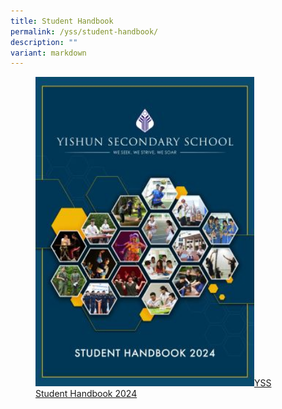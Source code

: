 ```yaml
---
title: Student Handbook
permalink: /yss/student-handbook/
description: ""
variant: markdown
---
```

<figure><a href="/files/YSS/Student_Handbook_for_2024_v3_3.pdf">
<img src="/images/YSS/SchoolHandbook24.jpg" style="width:350px;">YSS Student Handbook 2024</a></figure>